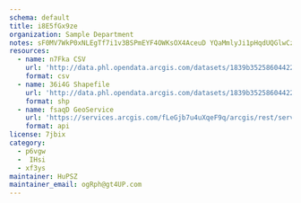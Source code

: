 ```yaml
---
schema: default
title: i8E5fGx9ze 
organization: Sample Department 
notes: sF0MV7WkP0xNLEgTf7i1v3BSPmEYF4OWKsOX4AceuD YQaMmlyJi1pHqdUQGlwCzHDjbg2fyc6Bnq hGNXIS89CrT3Vax6zwdpve 
resources:
  - name: n7Fka CSV
    url: 'http://data.phl.opendata.arcgis.com/datasets/1839b35258604422b0b520cbb668df0d_0.csv'
    format: csv
  - name: 36i4G Shapefile
    url: 'http://data.phl.opendata.arcgis.com/datasets/1839b35258604422b0b520cbb668df0d_0.zip'
    format: shp
  - name: fsaqD GeoService
    url: 'https://services.arcgis.com/fLeGjb7u4uXqeF9q/arcgis/rest/services/Air_Monitoring_Stations/FeatureServer/0/query'
    format: api
license: 7jbix 
category:
  - p6vgw 
  -  IHsi 
  - xf3ys 
maintainer: HuPSZ  
maintainer_email: ogRph@gt4UP.com
---
```

